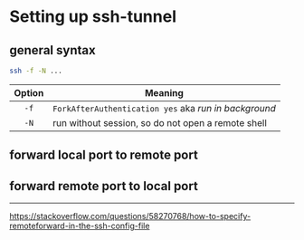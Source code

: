 # Setting up ssh-tunnel

## general syntax
```bash
ssh -f -N ...
```
| Option | Meaning |
| :----: | ------- |
| `-f`   | `ForkAfterAuthentication yes` aka *run in background* |
| `-N`   | run without session, so do not open a remote shell |

## forward local port to remote port
## forward remote port to local port

---
https://stackoverflow.com/questions/58270768/how-to-specify-remoteforward-in-the-ssh-config-file
